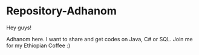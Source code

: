 # Repository-Adhanom

Hey guys!

Adhanom here. I want to share and get codes on Java, C# or SQL. 
Join me for my Ethiopian Coffee :) 
